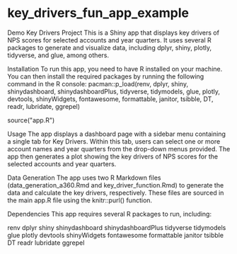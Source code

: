 # key_drivers_fun_app_example

Demo Key Drivers Project
This is a Shiny app that displays key drivers of NPS scores for selected accounts and year quarters. It uses several R packages to generate and visualize data, including dplyr, shiny, plotly, tidyverse, and glue, among others.

Installation
To run this app, you need to have R installed on your machine. You can then install the required packages by running the following command in the R console:
pacman::p_load(renv, dplyr, shiny, shinydashboard, shinydashboardPlus, tidyverse, tidymodels, glue, plotly, devtools, shinyWidgets, fontawesome, formattable, janitor, tsibble, DT, readr, lubridate, ggrepel)

source("app.R")

Usage
The app displays a dashboard page with a sidebar menu containing a single tab for Key Drivers. Within this tab, users can select one or more account names and year quarters from the drop-down menus provided. The app then generates a plot showing the key drivers of NPS scores for the selected accounts and year quarters.

Data Generation
The app uses two R Markdown files (data_generation_a360.Rmd and key_driver_function.Rmd) to generate the data and calculate the key drivers, respectively. These files are sourced in the main app.R file using the knitr::purl() function.

Dependencies
This app requires several R packages to run, including:

renv
dplyr
shiny
shinydashboard
shinydashboardPlus
tidyverse
tidymodels
glue
plotly
devtools
shinyWidgets
fontawesome
formattable
janitor
tsibble
DT
readr
lubridate
ggrepel
